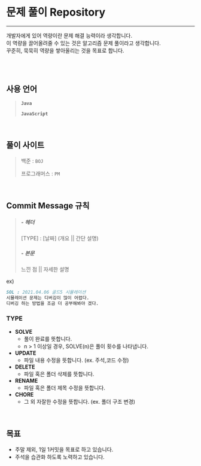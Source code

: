 # 문제 풀이 Repository

---

개발자에게 있어 역량이란 문제 해결 능력이라 생각합니다.<br/>
이 역량을 끌어올려줄 수 있는 것은 알고리즘 문제 풀이라고 생각합니다.<br/>
꾸준히, 묵묵히 역량을 쌓아올리는 것을 목표로 합니다.

<br/>

<br/>

## 사용 언어

> **`Java`** 
>
> **`JavaScript`**

<br/>

## 풀이 사이트

> 백준 : `BOJ`
>
> 프로그래머스 : `PM`

<br/>

## Commit Message 규칙

> ##### - 헤더
>
> [TYPE] : [날짜] (개요 || 간단 설명)
>
> ##### - 본문
>
> 느낀 점 || 자세한 설명

ex) 

```markdown
SOL : 2021.04.06 골드5 시뮬레이션 
시뮬레이션 문제는 디버깅이 많이 어렵다. 
디버깅 하는 방법을 조금 더 공부해봐야 겠다.
```

### TYPE 

- **SOLVE**  
  -  풀이 완료를 뜻합니다. 
  - n > 1 이상일 경우, SOLVE(n)은 풀이 횟수를 나타냅니다. 
- **UPDATE**
  - 파일 내용 수정을 뜻합니다. (ex. 주석,코드 수정)
- **DELETE**
  - 파일 혹은 폴더 삭제를 뜻합니다. 
- **RENAME**
  - 파일 혹은 폴더 제목 수정을 뜻합니다.
- **CHORE**
  - 그 외 자잘한 수정을 뜻합니다. (ex. 폴더 구조 변경)

<br/>

## 목표

- 주말 제외, 1일 1커밋을 목표로 하고 있습니다. 
- 주석을 습관화 하도록 노력하고 있습니다. 

<br/>
